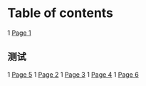 # Table of contents

1 [Page 1](README.md)

## 测试

1 [Page 5](ce-shi/page-5.md)
1 [Page 2](ce-shi/page-2.md)
1 [Page 3](ce-shi/page-3/README.md)
  1 [Page 4](ce-shi/page-3/page-4.md)
1 [Page 6](ce-shi/page-6.md)
